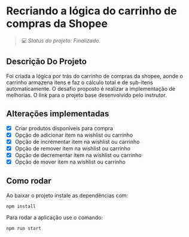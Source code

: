 # Recriando a lógica do carrinho de compras da Shopee

>_💻 Status do projeto: Finalizado._

## Descrição Do Projeto

Foi criada a lógica por trás do carrinho de compras da shopee, aonde o carrinho armazena itens e faz o cálculo total e de sub-itens automaticamente. O desafio proposto é realizar a implementação de melhorias. O link para o projeto base 
<a src="https://github.com/digitalinnovationone/formacao-nodejs/tree/main/06-shopee-cart"> desenvolvido pelo instrutor. </a>
 
## Alterações implementadas

- [x] Criar produtos disponíveis para compra
- [x] Opção de adicionar item na wishlist ou carrinho
- [x] Opção de incrementar item na wishlist ou carrinho
- [x] Opção de remover item na wishlist ou carrinho
- [x] Opção de decrementar item na wishlist ou carrinho
- [x] Opção de mover item na wishlist ou carrinho

## Como rodar

Ao baixar o projeto instale as dependências com:

```
npm install
```

Para rodar a aplicação use o comando:

```
npm run start
```
